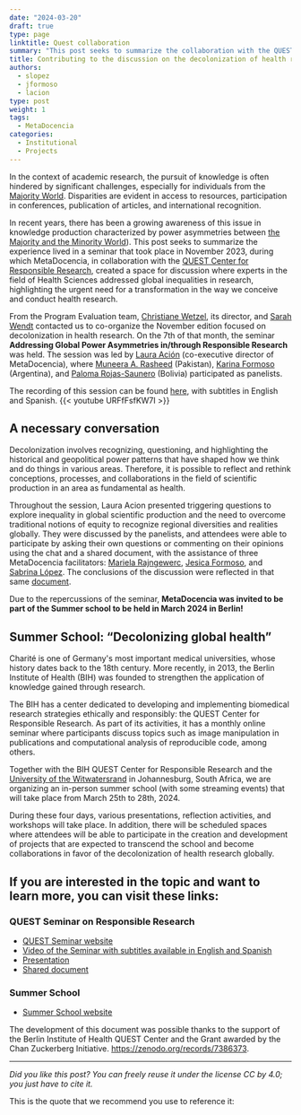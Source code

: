```yaml
---
date: "2024-03-20"
draft: true
type: page
linktitle: Quest collaboration
summary: "This post seeks to summarize the collaboration with the QUEST Center for Responsible Research."
title: Contributing to the discussion on the decolonization of health research
authors:
  - slopez
  - jformoso
  - lacion
type: post
weight: 1
tags: 
  - MetaDocencia 
categories:
  - Institutional
  - Projects
---
```


In the context of academic research, the pursuit of knowledge is often hindered by significant challenges, especially for individuals from the [Majority World](https://gh.bmj.com/content/bmjgh/7/6/e009704.full.pdf). Disparities are evident in access to resources, participation in conferences, publication of articles, and international recognition. 

In recent years, there has been a growing awareness of this issue in knowledge production characterized by power asymmetries between [the Majority and the Minority World](https://gh.bmj.com/content/bmjgh/7/6/e009704.full.pdf)). This post seeks to summarize the experience lived in a seminar that took place in November 2023, during which MetaDocencia, in collaboration with the [QUEST Center for Responsible Research](https://www.bihealth.org/en/translation/innovation-enabler/quest-center/mission-approaches), created a space for discussion where experts in the field of Health Sciences addressed global inequalities in research, highlighting the urgent need for a transformation in the way we conceive and conduct health research.

From the Program Evaluation team, [Christiane Wetzel](https://www.bihealth.org/en/notices/projektteam-programmevaluation), its director, and [Sarah Wendt](https://www.bihealth.org/en/notices/projektteam-programmevaluation) contacted us to co-organize the November edition focused on decolonization in health research. On the 7th of that month, the seminar **Addressing Global Power Asymmetries in/through Responsible Research** was held. The session was led by [Laura Ación](https://www.metadocencia.org/authors/lacion/) (co-executive director of MetaDocencia), where [Muneera A. Rasheed](https://biosafetynow.org/muneera-rasheed/) (Pakistan), [Karina Formoso](https://www.linkedin.com/in/karina-formoso-39017536/?locale=en_US) (Argentina), and [Paloma Rojas-Saunero](https://paloma-rojas-saunero.netlify.app/es/) (Bolivia)  participated as panelists.


The recording of this session can be found [here](https://youtu.be/URFfFsfKW7I?feature=shared), with subtitles in English and Spanish. 
{{< youtube URFfFsfKW7I >}}

## A necessary conversation

Decolonization involves recognizing, questioning, and highlighting the historical and geopolitical power patterns that have shaped how we think and do things in various areas. Therefore, it is possible to reflect and rethink conceptions, processes, and collaborations in the field of scientific production in an area as fundamental as health.

Throughout the session, Laura Acion presented triggering questions to explore inequality in global scientific production and the need to overcome traditional notions of equity to recognize regional diversities and realities globally. They were discussed by the panelists, and attendees were able to participate by asking their own questions or commenting on their opinions using the chat and a shared document, with the assistance of three MetaDocencia facilitators: [Mariela Rajngewerc](https://www.metadocencia.org/en/authors/mrajngewerc/), [Jesica Formoso](https://www.metadocencia.org/authors/jformoso/), and [Sabrina López](https://www.metadocencia.org/authors/slopez/). The conclusions of the discussion were reflected in that same [document](https://docs.google.com/document/d/17NcoykAz3V1F93yi0RIcY--0KVoWhZH8q9fmnFUUZxk/edit).

Due to the repercussions of the seminar, **MetaDocencia was invited to be part of the Summer school to be held in March 2024 in Berlin!**

## Summer School: “Decolonizing global health”

Charité is one of Germany's most important medical universities, whose history dates back to the 18th century. More recently, in 2013, the Berlin Institute of Health (BIH) was founded to strengthen the application of knowledge gained through research.

The BIH has a center dedicated to developing and implementing biomedical research strategies ethically and responsibly: the QUEST Center for Responsible Research. As part of its activities, it has a monthly online seminar where participants discuss topics such as image manipulation in publications and computational analysis of reproducible code, among others.

Together with the BIH QUEST Center for Responsible Research and the [University of the Witwatersrand](https://www.wits.ac.za/) in Johannesburg, South Africa, we are organizing an in-person summer school (with some streaming events) that will take place from March 25th to 28th, 2024.

During these four days, various presentations, reflection activities, and workshops will take place. In addition, there will be scheduled spaces where attendees will be able to participate in the creation and development of projects that are expected to transcend the school and become collaborations in favor of the decolonization of health research globally. 
 
## If you are interested in the topic and want to learn more, you can visit these links:

### QUEST Seminar on Responsible Research
- [QUEST Seminar website](https://www.bihealth.org/de/translation/innovationstreiber/quest-center/events/kurs/quest-seminar-on-responsible-research-2)
- [Video of the Seminar with subtitles available in English and Spanish](https://www.youtube.com/watch?v=URFfFsfKW7I)
- [Presentation](https://docs.google.com/presentation/d/1lf990eC58w7dAut7fj6EahkQLll-MZIiteVZ5OE9R2w/edit#slide=id.g170e5c2660d_0_5)
- [Shared document](https://docs.google.com/document/d/17NcoykAz3V1F93yi0RIcY--0KVoWhZH8q9fmnFUUZxk/edit#heading=h.4op2py63c14v)
### Summer School
- [Summer School website](https://www.bihealth.org/en/notices/summer-school-decolonizing-global-health)


The development of this document was possible thanks to the support of the Berlin Institute of Health QUEST Center and the Grant awarded by the Chan Zuckerberg Initiative. https://zenodo.org/records/7386373.

---

*Did you like this post? You can freely reuse it under the license CC by 4.0; you just have to cite it.* 

This is the quote that we recommend you use to reference it:
